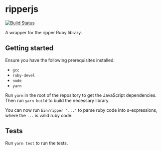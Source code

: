 # ripperjs

[![Build Status](https://travis-ci.org/kddeisz/ripperjs.svg?branch=master)](https://travis-ci.org/kddeisz/ripperjs)

A wrapper for the ripper Ruby library.

## Getting started

Ensure you have the following prerequisites installed:

* `gcc`
* `ruby-devel`
* `node`
* `yarn`

Run `yarn` in the root of the repository to get the JavaScript dependencies. Then run `yarn build` to build the necessary library.

You can now run `bin/ripper "..."` to parse ruby code into s-expressions, where the `...` is valid ruby code.

## Tests

Run `yarn test` to run the tests.
